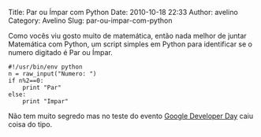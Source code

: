 Title: Par ou Ímpar com Python
Date: 2010-10-18 22:33
Author: avelino
Category: Avelino
Slug: par-ou-impar-com-python

Como vocês viu gosto muito de matemática, então nada melhor de juntar
Matemática com Python, um script simples em Python para identificar se o
numero digitado é Par ou Ímpar.  

~~~~ {.brush:python}
#!/usr/bin/env python
n = raw_input("Numero: ")
if n%2==0:
    print "Par"
else:
    print "Impar"
~~~~

Não tem muito segredo mas no teste do evento [Google Developer Day][]
caiu coisa do tipo.

  [Google Developer Day]: http://www.google.com/events/developerday/2010/sao-paulo/
